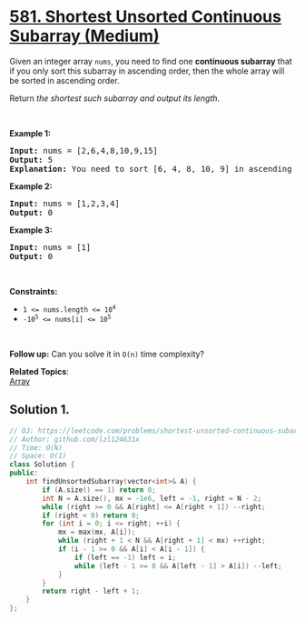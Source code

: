 # [581. Shortest Unsorted Continuous Subarray (Medium)](https://leetcode.com/problems/shortest-unsorted-continuous-subarray/submissions/)

<p>Given an integer array <code>nums</code>, you need to find one <b>continuous subarray</b> that if you only sort this subarray in ascending order, then the whole array will be sorted in ascending order.</p>

<p>Return <em>the shortest such subarray and output its length</em>.</p>

<p>&nbsp;</p>
<p><strong>Example 1:</strong></p>

<pre><strong>Input:</strong> nums = [2,6,4,8,10,9,15]
<strong>Output:</strong> 5
<strong>Explanation:</strong> You need to sort [6, 4, 8, 10, 9] in ascending order to make the whole array sorted in ascending order.
</pre>

<p><strong>Example 2:</strong></p>

<pre><strong>Input:</strong> nums = [1,2,3,4]
<strong>Output:</strong> 0
</pre>

<p><strong>Example 3:</strong></p>

<pre><strong>Input:</strong> nums = [1]
<strong>Output:</strong> 0
</pre>

<p>&nbsp;</p>
<p><strong>Constraints:</strong></p>

<ul>
	<li><code>1 &lt;= nums.length &lt;= 10<sup>4</sup></code></li>
	<li><code>-10<sup>5</sup> &lt;= nums[i] &lt;= 10<sup>5</sup></code></li>
</ul>

<p>&nbsp;</p>
<strong>Follow up:</strong> Can you solve it in <code>O(n)</code> time complexity?

**Related Topics**:  
[Array](https://leetcode.com/tag/array/)

## Solution 1.

```cpp
// OJ: https://leetcode.com/problems/shortest-unsorted-continuous-subarray/
// Author: github.com/lzl124631x
// Time: O(N)
// Space: O(1)
class Solution {
public:
    int findUnsortedSubarray(vector<int>& A) {
        if (A.size() == 1) return 0;
        int N = A.size(), mx = -1e6, left = -1, right = N - 2;
        while (right >= 0 && A[right] <= A[right + 1]) --right;
        if (right < 0) return 0;
        for (int i = 0; i <= right; ++i) {
            mx = max(mx, A[i]);
            while (right + 1 < N && A[right + 1] < mx) ++right;
            if (i - 1 >= 0 && A[i] < A[i - 1]) {
                if (left == -1) left = i;
                while (left - 1 >= 0 && A[left - 1] > A[i]) --left;
            }
        }
        return right - left + 1;
    }
};
```
